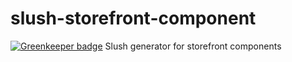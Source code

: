 # slush-storefront-component

[![Greenkeeper badge](https://badges.greenkeeper.io/groupby/slush-storefront-component.svg)](https://greenkeeper.io/)
Slush generator for storefront components
